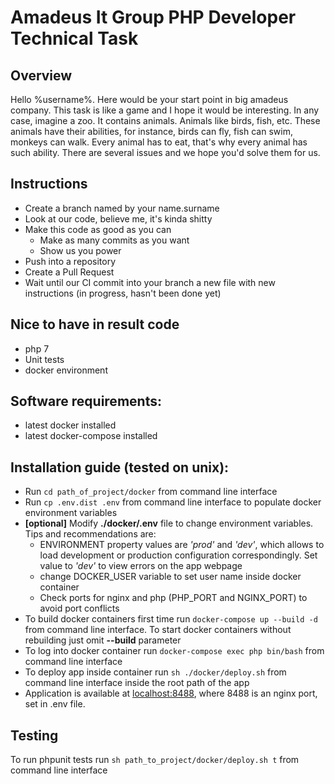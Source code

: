 # Amadeus It Group PHP Developer Technical Task

## Overview

Hello %username%. Here would be your start point in big amadeus company. This task is like a game and I hope it would
be interesting. In any case, imagine a zoo. It contains animals. Animals like birds, fish, etc. These animals have 
their abilities, for instance, birds can fly, fish can swim, monkeys can walk. Every animal has to eat, that's why 
every animal has such ability. There are several issues and we hope you'd solve them for us.
   
## Instructions

* Create a branch named by your name.surname
* Look at our code, believe me, it's kinda shitty
* Make this code as good as you can
  * Make as many commits as you want
  * Show us you power
* Push into a repository
* Create a Pull Request
* Wait until our CI commit into your branch a new file with new instructions (in progress, hasn't been done yet)

## Nice to have in result code

* php 7
* Unit tests
* docker environment

## Software requirements:

* latest docker installed
* latest docker-compose installed

## Installation guide (tested on unix):
* Run `cd path_of_project/docker` from command line interface
* Run `cp .env.dist .env` from command line interface to populate docker environment variables
* **[optional]** Modify **./docker/.env** file to change environment variables. Tips and recommendations are:
  * ENVIRONMENT property values are *'prod'* and *'dev'*, which allows to load development or production configuration 
  correspondingly. Set value to *'dev'* to view errors on the app webpage
  * change DOCKER_USER variable to set user name inside docker container
  * Check ports for nginx and php (PHP_PORT and NGINX_PORT) to avoid port conflicts
* To build docker containers first time run `docker-compose up --build -d` from command line interface. To start
docker containers without rebuilding just omit **--build** parameter
* To log into docker container run `docker-compose exec php bin/bash` from command line interface
* To deploy app inside container run `sh ./docker/deploy.sh` from command line interface inside the root path of 
the app
* Application is available at [localhost:8488](localhost:8488), where 8488 is an nginx port, set in .env file.

## Testing
To run phpunit tests run `sh path_to_project/docker/deploy.sh t` from command line interface
